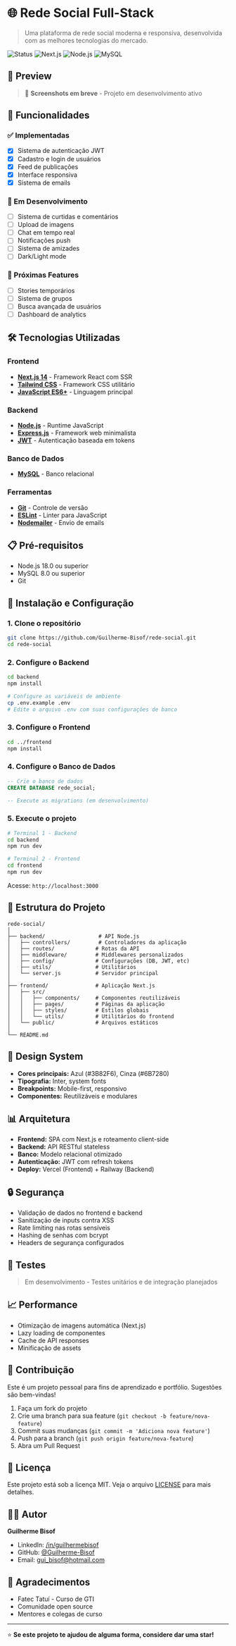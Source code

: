 # 🌐 Rede Social Full-Stack

> Uma plataforma de rede social moderna e responsiva, desenvolvida com as melhores tecnologias do mercado.

![Status](https://img.shields.io/badge/Status-Em%20Desenvolvimento-yellow)
![Next.js](https://img.shields.io/badge/Next.js-14.0-black)
![Node.js](https://img.shields.io/badge/Node.js-18.0-green)
![MySQL](https://img.shields.io/badge/MySQL-8.0-blue)

## 📸 Preview

> 🚧 **Screenshots em breve** - Projeto em desenvolvimento ativo

## 🚀 Funcionalidades

### ✅ Implementadas
- [x] Sistema de autenticação JWT
- [x] Cadastro e login de usuários
- [x] Feed de publicações
- [x] Interface responsiva
- [x] Sistema de emails

### 🔄 Em Desenvolvimento
- [ ] Sistema de curtidas e comentários
- [ ] Upload de imagens
- [ ] Chat em tempo real
- [ ] Notificações push
- [ ] Sistema de amizades
- [ ] Dark/Light mode

### 🎯 Próximas Features
- [ ] Stories temporários
- [ ] Sistema de grupos
- [ ] Busca avançada de usuários
- [ ] Dashboard de analytics

## 🛠️ Tecnologias Utilizadas

### Frontend
- **[Next.js 14](https://nextjs.org/)** - Framework React com SSR
- **[Tailwind CSS](https://tailwindcss.com/)** - Framework CSS utilitário
- **[JavaScript ES6+](https://developer.mozilla.org/pt-BR/docs/Web/JavaScript)** - Linguagem principal

### Backend
- **[Node.js](https://nodejs.org/)** - Runtime JavaScript
- **[Express.js](https://expressjs.com/)** - Framework web minimalista
- **[JWT](https://jwt.io/)** - Autenticação baseada em tokens

### Banco de Dados
- **[MySQL](https://www.mysql.com/)** - Banco relacional

### Ferramentas
- **[Git](https://git-scm.com/)** - Controle de versão
- **[ESLint](https://eslint.org/)** - Linter para JavaScript
- **[Nodemailer](https://nodemailer.com/)** - Envio de emails

## 📋 Pré-requisitos

- Node.js 18.0 ou superior
- MySQL 8.0 ou superior
- Git

## 🔧 Instalação e Configuração

### 1. Clone o repositório
```bash
git clone https://github.com/Guilherme-Bisof/rede-social.git
cd rede-social
```

### 2. Configure o Backend
```bash
cd backend
npm install

# Configure as variáveis de ambiente
cp .env.example .env
# Edite o arquivo .env com suas configurações de banco
```

### 3. Configure o Frontend
```bash
cd ../frontend
npm install
```

### 4. Configure o Banco de Dados
```sql
-- Crie o banco de dados
CREATE DATABASE rede_social;

-- Execute as migrations (em desenvolvimento)
```

### 5. Execute o projeto
```bash
# Terminal 1 - Backend
cd backend
npm run dev

# Terminal 2 - Frontend
cd frontend
npm run dev
```

Acesse: `http://localhost:3000`

## 📁 Estrutura do Projeto

```
rede-social/
│
├── backend/                 # API Node.js
│   ├── controllers/         # Controladores da aplicação
│   ├── routes/             # Rotas da API
│   ├── middleware/         # Middlewares personalizados
│   ├── config/             # Configurações (DB, JWT, etc)
│   ├── utils/              # Utilitários
│   └── server.js           # Servidor principal
│
├── frontend/               # Aplicação Next.js
│   ├── src/
│   │   ├── components/     # Componentes reutilizáveis
│   │   ├── pages/          # Páginas da aplicação
│   │   ├── styles/         # Estilos globais
│   │   └── utils/          # Utilitários do frontend
│   └── public/             # Arquivos estáticos
│
└── README.md
```

## 🎨 Design System

- **Cores principais:** Azul (#3B82F6), Cinza (#6B7280)
- **Tipografia:** Inter, system fonts
- **Breakpoints:** Mobile-first, responsivo
- **Componentes:** Reutilizáveis e modulares

## 📊 Arquitetura

- **Frontend:** SPA com Next.js e roteamento client-side
- **Backend:** API RESTful stateless
- **Banco:** Modelo relacional otimizado
- **Autenticação:** JWT com refresh tokens
- **Deploy:** Vercel (Frontend) + Railway (Backend)

## 🔒 Segurança

- Validação de dados no frontend e backend
- Sanitização de inputs contra XSS
- Rate limiting nas rotas sensíveis
- Hashing de senhas com bcrypt
- Headers de segurança configurados

## 🧪 Testes

> Em desenvolvimento - Testes unitários e de integração planejados

## 📈 Performance

- Otimização de imagens automática (Next.js)
- Lazy loading de componentes
- Cache de API responses
- Minificação de assets

## 🤝 Contribuição

Este é um projeto pessoal para fins de aprendizado e portfólio. Sugestões são bem-vindas!

1. Faça um fork do projeto
2. Crie uma branch para sua feature (`git checkout -b feature/nova-feature`)
3. Commit suas mudanças (`git commit -m 'Adiciona nova feature'`)
4. Push para a branch (`git push origin feature/nova-feature`)
5. Abra um Pull Request

## 📄 Licença

Este projeto está sob a licença MIT. Veja o arquivo [LICENSE](LICENSE) para mais detalhes.

## 👨‍💻 Autor

**Guilherme Bisof**
- LinkedIn: [/in/guilhermebisof](https://www.linkedin.com/in/guilhermebisof/)
- GitHub: [@Guilherme-Bisof](https://github.com/Guilherme-Bisof)
- Email: gui_bisof@hotmail.com

## 🙏 Agradecimentos

- Fatec Tatuí - Curso de GTI
- Comunidade open source
- Mentores e colegas de curso

---

⭐ **Se este projeto te ajudou de alguma forma, considere dar uma star!**
